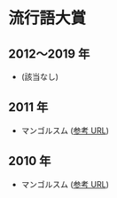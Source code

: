 # 流行語大賞

## 2012〜2019 年

* (該当なし)

## 2011 年

* マンゴルスム ([参考 URL](https://twitter.com/tily/status/152267816094023680))

## 2010 年

* マンゴルスム ([参考 URL](https://twitter.com/tily/status/9956621534896129))
